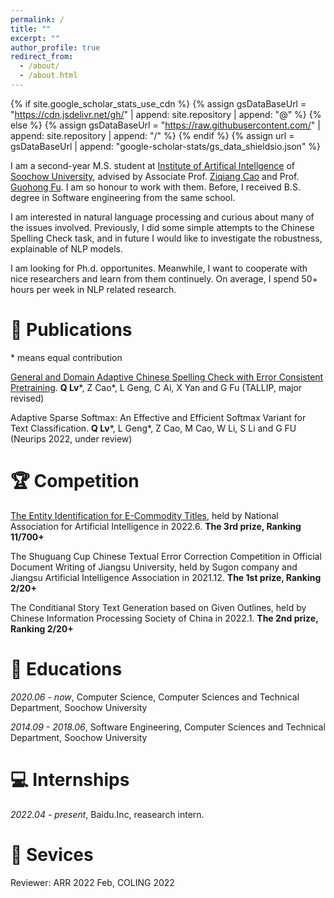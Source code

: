 ```yaml
---
permalink: /
title: ""
excerpt: ""
author_profile: true
redirect_from: 
  - /about/
  - /about.html
---
```


{% if site.google_scholar_stats_use_cdn %}
{% assign gsDataBaseUrl = "https://cdn.jsdelivr.net/gh/" | append: site.repository | append: "@" %}
{% else %}
{% assign gsDataBaseUrl = "https://raw.githubusercontent.com/" | append: site.repository | append: "/" %}
{% endif %}
{% assign url = gsDataBaseUrl | append: "google-scholar-stats/gs_data_shieldsio.json" %}

<span class='anchor' id='about-me'></span>

I am a second-year M.S. student at [Institute of Artifical Intellgence](http://iai.suda.edu.cn/) of [Soochow University](https://www.suda.edu.cn/), advised by Associate Prof. [Ziqiang Cao](https://scholar.google.com/citations?user=06ITfcEAAAAJ&hl=zh-CN) and Prof. [Guohong Fu](https://www.semanticscholar.org/author/G.-Fu/2059275). I am so honour to work with them. Before, I received B.S. degree in Software engineering from the same school.

I am interested in natural language processing and curious about many of the issues involved. Previously, I did some simple attempts to the Chinese Spelling Check task, and in future I would like to investigate the robustness, explainable of NLP models.

I am looking for Ph.d. opportunites. Meanwhile, I want to cooperate with nice researchers and learn from them continuely.  On average, I spend 50+ hours per week in NLP related research.

# 📝 Publications 
\* means equal contribution

[General and Domain Adaptive Chinese Spelling Check with Error Consistent Pretraining](https://arxiv.org/abs/2203.10929).
**Q Lv**\*, Z Cao\*, L Geng, C Ai, X Yan and G Fu (TALLIP, major revised)

Adaptive Sparse Softmax: An Effective and Efficient Softmax Variant for Text Classification.
**Q Lv**\*, L Geng\*, Z Cao, M Cao, W Li, S Li and G FU (Neurips 2022, under review)

# 🏆 Competition
[The Entity Identification for E-Commodity Titles](https://www.heywhale.com/home/competition/620b34ed28270b0017b823ad/content), held by National Association for Artificial Intelligence in 2022.6. **The 3rd prize, Ranking 11/700+**

The Shuguang Cup Chinese Textual Error Correction Competition in Official Document Writing of Jiangsu University, held by Sugon company and Jiangsu Artificial Intelligence Association in 2021.12. **The 1st prize, Ranking 2/20+**

The Conditianal Story Text Generation based on Given Outlines, held by Chinese Information Processing Society of China in 2022.1. **The 2nd prize, Ranking 2/20+**

# 📖 Educations
*2020.06 - now*, Computer Science, Computer Sciences and Technical Department, Soochow University

*2014.09 - 2018.06*, Software Engineering, Computer Sciences and Technical Department, Soochow University

# 💻 Internships
*2022.04 - present*, Baidu.Inc, reasearch intern.

# 🎫 Sevices
Reviewer: ARR 2022 Feb, COLING 2022